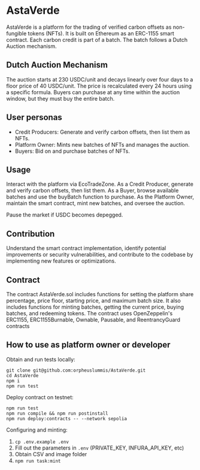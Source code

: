 # AstaVerde

AstaVerde is a platform for the trading of verified carbon offsets as non-fungible tokens (NFTs).
It is built on Ethereum as an ERC-1155 smart contract.
Each carbon credit is part of a batch. The batch follows a Dutch Auction mechanism.

## Dutch Auction Mechanism

The auction starts at 230 USDC/unit and decays linearly over four days to a floor price of 40 USDC/unit. The price is
recalculated every 24 hours using a specific formula. Buyers can purchase at any time within the auction window, but
they must buy the entire batch.

## User personas

- Credit Producers: Generate and verify carbon offsets, then list them as NFTs.
- Platform Owner: Mints new batches of NFTs and manages the auction.
- Buyers: Bid on and purchase batches of NFTs.

## Usage

Interact with the platform via EcoTradeZone. As a Credit Producer, generate and verify carbon offsets, then list them.
As a Buyer, browse available batches and use the buyBatch function to purchase. As the Platform Owner, maintain the
smart contract, mint new batches, and oversee the auction.

Pause the market if USDC becomes depegged.

## Contribution

Understand the smart contract implementation, identify potential improvements or security vulnerabilities, and
contribute to the codebase by implementing new features or optimizations.

## Contract

The contract AstaVerde.sol includes functions for setting the platform share percentage, price floor, starting price,
and maximum batch size. It also includes functions for minting batches, getting the current price, buying batches, and
redeeming tokens. The contract uses OpenZeppelin's ERC1155, ERC1155Burnable, Ownable, Pausable, and ReentrancyGuard
contracts


## How to use as platform owner or developer

Obtain and run tests locally:

```shell
git clone git@github.com:orpheuslummis/AstaVerde.git
cd AstaVerde
npm i
npm run test
```

Deploy contract on testnet:

```shell
npm run test
npm run compile && npm run postinstall
npm run deploy:contracts -- --network sepolia
```

Configuring and minting:

1. `cp .env.example .env`
2. Fill out the parameters in ``.env`` (PRIVATE_KEY, INFURA_API_KEY, etc)
3. Obtain CSV and image folder
4. `npm run task:mint`

